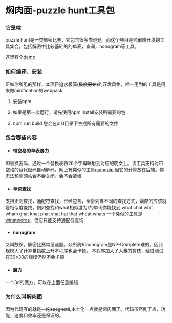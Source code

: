 # 焖肉面-puzzle hunt工具包
### 它是啥
puzzle hunt是一类解密比赛，它包含很多类谜题。而这个项目是纯前端开发的工具集合，包括解密中比较基础的的单表，查词，nonogram等工具。

这里有个[demo](https://philippica.github.io/cipher_machine/)

### 如何编译、安装
正如你所见的那样，本项目追求极简(~~极度原始~~)的开发风格，唯一用到的工具是用来做minification的webpack

1. 安装npm

2. 如果是第一次运行，请先使用npm install安装所需要的包

3. npm run build
您会在dist目录下生成所有需要的文件

### 包含哪些内容
- #### 带空格的单表暴力
即替换密码，通过一个替换表将26个字母映射到对应的明文上。该工具支持对带空格的替代密码自动解码，网上有类似的工具[quipquip](https://www.quipqiup.com/ "quipquip").但它的计算放在后端。你无法预测网站会不会关闭，会不会被墙
- #### 单词查找
支持正则查找，通配符查找，已经包含，全排列等不同的查找方式，最酷的应该就是相似度查找，例如查找和what相似度为1的单词你能找到
what
chat
whit
wham
ghat
khat
phat
shat
hat
that
wheat
whats
一个类似的工具是[winatwords](https://winatwords.com/ "winatwords")，但它只能支持通配符查询
- #### nonogram
又叫数织。解密比赛常见谜题。众所周知nonogram是NP-Complete难的，因此规模大了计算量指数上升本程序也会卡顿。
本程序加入了大量的剪枝，经过测试在30*30的规模仍然不会卡顿

- #### 魔方
一个3d的魔方，可以在上面任意编辑

### 为什么叫焖肉面
因为代码写的就是~~一坨speghetti~~,本土化一点就是焖肉面了。代码虽然乱了点，功能，速度和效率还是保证的。




